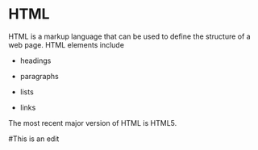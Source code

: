 # HTML

HTML is a markup language that can be used to define the structure of a web page. HTML elements include



* headings



* paragraphs



* lists



* links



The most recent major version of HTML is HTML5. 
#This is an edit































































































































































































































































































































































































































































































































